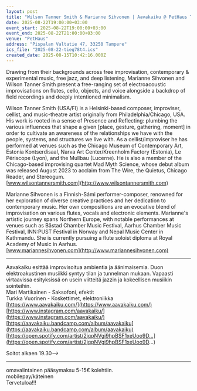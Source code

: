 ```yaml
---
layout: post
title: "Wilson Tanner Smith & Marianne Sihvonen | Aavakaiku @ PetHaus Tampere"
date: 2025-08-22T19:00:00+03:00
event_start: 2025-08-22T19:00:00+03:00
event_end: 2025-08-22T21:00:00+03:00
venue: "PetHaus"
address: "Pispalan Valtatie 47, 33250 Tampere"
ics_file: "2025-08-22-tieg78t4.ics"
created_date: 2025-08-15T10:42:16.000Z
---
```


Drawing from their backgrounds across free improvisation, contemporary & experimental music, free jazz, and deep listening, Marianne Sihvonen and Wilson Tanner Smith present a free-ranging set of electroacoustic improvisations on flutes, cello, objects, and voice alongside a backdrop of field recordings and deeply intentioned minimalism.  
  
Wilson Tanner Smith (USA/FI) is a Helsinki-based composer, improviser, cellist, and music-theatre artist originally from Philadelphia/Chicago, USA. His work is rooted in a sense of Presence and Reflecting: plumbing the various influences that shape a given [place, gesture, gathering, moment] in order to cultivate an awareness of the relationships we have with the people, systems, and structures we live with. As a cellist/improviser he has performed at venues such as the Chicago Museum of Contemporary Art, Estonia Kontserdisaal, Narva Art Center/Kreenholm Factory (Estonia), Le Périscope (Lyon), and the Mullbau (Lucerne). He is also a member of the Chicago-based improvising quartet Mad Myth Science, whose debut album was released August 2023 to acclaim from The Wire, the Quietus, Chicago Reader, and Stereogum.  
[www.wilsontannersmith.com](http://www.wilsontannersmith.com)  
  
Marianne Sihvonen is a Finnish-Sámi performer-composer, renowned for her exploration of diverse creative practices and her dedication to contemporary music. Her own compositions are an evocative blend of improvisation on various flutes, vocals and electronic elements. Marianne's artistic journey spans Northern Europe, with notable performances at venues such as Båstad Chamber Music Festival, Aarhus Chamber Music Festival, INN:PUST Festival in Norway and Nepal Music Center in Kathmandu. She is currently pursuing a flute soloist diploma at Royal Academy of Music in Aarhus.  
[www.mariannesihvonen.com](http://www.mariannesihvonen.com)  
  
* * * * * * *  
  
Aavakaiku esittää improvisoitua ambientia ja äänimaisemia. Duon elektroakustinen musiikki syntyy tilan ja tunnelman mukaan. Vapaasti virtaavissa esityksissä on usein viitteitä jazzin ja kokeellisen musiikin sointeihin.  
Mari Martikainen - Saksofoni, efektit  
Turkka Vuorinen - Koskettimet, elektroniikka  
[https://www.aavakaiku.com/](https://www.aavakaiku.com/)  
[https://www.instagram.com/aavakaiku/](https://www.instagram.com/aavakaiku/)  
[https://aavakaiku.bandcamp.com/album/aavakaiku](https://aavakaiku.bandcamp.com/album/aavakaiku)  
[https://open.spotify.com/artist/2jqpNVgi9hpBSF1xeUoo9D...](https://open.spotify.com/artist/2jqpNVgi9hpBSF1xeUoo9D...)  
  
Soitot alkaen 19.30-->  
_______________________________________________  
omavalintainen pääsymaksu 5-15€ kolehtiin.  
mobilepay/käteinen  
Tervetuloa!!!
